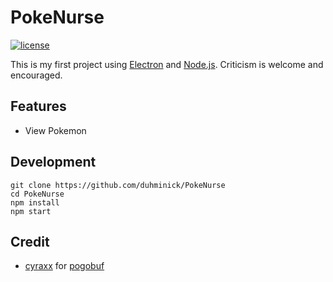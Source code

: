 # PokeNurse
[![license](https://img.shields.io/github/license/mashape/apistatus.svg?maxAge=2592000)]()

This is my first project using [Electron](http://electron.atom.io/) and [Node.js](https://nodejs.org/en/).  Criticism is welcome and encouraged.

## Features
* View Pokemon

## Development
    git clone https://github.com/duhminick/PokeNurse
    cd PokeNurse
    npm install
    npm start

## Credit
* [cyraxx](https://github.com/cyraxx) for [pogobuf](https://github.com/cyraxx/pogobuf)